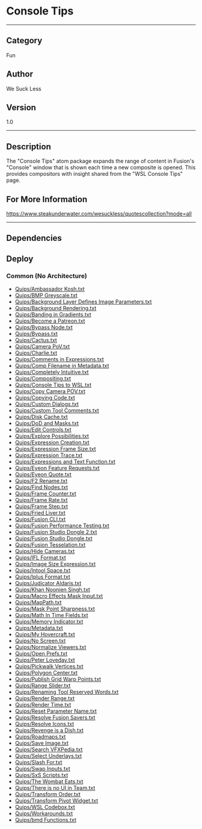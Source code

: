 # Console Tips
___

## Category
Fun

## Author
We Suck Less

## Version
1.0

___

## Description
<p>The &quot;Console Tips&quot; atom package expands the range of content in Fusion's "Console" window that is shown each time a new composite is opened. This provides compositors with insight shared from the "WSL Console Tips" page.</p>

<h2>For More Information</h2>
<p><a href="https://www.steakunderwater.com/wesuckless/quotescollection?mode=all">https://www.steakunderwater.com/wesuckless/quotescollection?mode=all</a></p>


___

## Dependencies

## Deploy

### Common (No Architecture)

<ul>
<li><a href="https://gitlab.com/WeSuckLess/Reactor/-/blob/master/Atoms/com.wesuckless.ConsoleTips/Quips/Ambassador Kosh.txt?ref_type=heads">Quips/Ambassador Kosh.txt</a></li>
<li><a href="https://gitlab.com/WeSuckLess/Reactor/-/blob/master/Atoms/com.wesuckless.ConsoleTips/Quips/BMP Greyscale.txt?ref_type=heads">Quips/BMP Greyscale.txt</a></li>
<li><a href="https://gitlab.com/WeSuckLess/Reactor/-/blob/master/Atoms/com.wesuckless.ConsoleTips/Quips/Background Layer Defines Image Parameters.txt?ref_type=heads">Quips/Background Layer Defines Image Parameters.txt</a></li>
<li><a href="https://gitlab.com/WeSuckLess/Reactor/-/blob/master/Atoms/com.wesuckless.ConsoleTips/Quips/Background Rendering.txt?ref_type=heads">Quips/Background Rendering.txt</a></li>
<li><a href="https://gitlab.com/WeSuckLess/Reactor/-/blob/master/Atoms/com.wesuckless.ConsoleTips/Quips/Banding in Gradients.txt?ref_type=heads">Quips/Banding in Gradients.txt</a></li>
<li><a href="https://gitlab.com/WeSuckLess/Reactor/-/blob/master/Atoms/com.wesuckless.ConsoleTips/Quips/Become a Patreon.txt?ref_type=heads">Quips/Become a Patreon.txt</a></li>
<li><a href="https://gitlab.com/WeSuckLess/Reactor/-/blob/master/Atoms/com.wesuckless.ConsoleTips/Quips/Bypass Node.txt?ref_type=heads">Quips/Bypass Node.txt</a></li>
<li><a href="https://gitlab.com/WeSuckLess/Reactor/-/blob/master/Atoms/com.wesuckless.ConsoleTips/Quips/Bypass.txt?ref_type=heads">Quips/Bypass.txt</a></li>
<li><a href="https://gitlab.com/WeSuckLess/Reactor/-/blob/master/Atoms/com.wesuckless.ConsoleTips/Quips/Cactus.txt?ref_type=heads">Quips/Cactus.txt</a></li>
<li><a href="https://gitlab.com/WeSuckLess/Reactor/-/blob/master/Atoms/com.wesuckless.ConsoleTips/Quips/Camera PoV.txt?ref_type=heads">Quips/Camera PoV.txt</a></li>
<li><a href="https://gitlab.com/WeSuckLess/Reactor/-/blob/master/Atoms/com.wesuckless.ConsoleTips/Quips/Charlie.txt?ref_type=heads">Quips/Charlie.txt</a></li>
<li><a href="https://gitlab.com/WeSuckLess/Reactor/-/blob/master/Atoms/com.wesuckless.ConsoleTips/Quips/Comments in Expressions.txt?ref_type=heads">Quips/Comments in Expressions.txt</a></li>
<li><a href="https://gitlab.com/WeSuckLess/Reactor/-/blob/master/Atoms/com.wesuckless.ConsoleTips/Quips/Comp Filename in Metadata.txt?ref_type=heads">Quips/Comp Filename in Metadata.txt</a></li>
<li><a href="https://gitlab.com/WeSuckLess/Reactor/-/blob/master/Atoms/com.wesuckless.ConsoleTips/Quips/Completely Intuitive.txt?ref_type=heads">Quips/Completely Intuitive.txt</a></li>
<li><a href="https://gitlab.com/WeSuckLess/Reactor/-/blob/master/Atoms/com.wesuckless.ConsoleTips/Quips/Compositing.txt?ref_type=heads">Quips/Compositing.txt</a></li>
<li><a href="https://gitlab.com/WeSuckLess/Reactor/-/blob/master/Atoms/com.wesuckless.ConsoleTips/Quips/Console Tips to WSL.txt?ref_type=heads">Quips/Console Tips to WSL.txt</a></li>
<li><a href="https://gitlab.com/WeSuckLess/Reactor/-/blob/master/Atoms/com.wesuckless.ConsoleTips/Quips/Copy Camera POV.txt?ref_type=heads">Quips/Copy Camera POV.txt</a></li>
<li><a href="https://gitlab.com/WeSuckLess/Reactor/-/blob/master/Atoms/com.wesuckless.ConsoleTips/Quips/Copying Code.txt?ref_type=heads">Quips/Copying Code.txt</a></li>
<li><a href="https://gitlab.com/WeSuckLess/Reactor/-/blob/master/Atoms/com.wesuckless.ConsoleTips/Quips/Custom Dialogs.txt?ref_type=heads">Quips/Custom Dialogs.txt</a></li>
<li><a href="https://gitlab.com/WeSuckLess/Reactor/-/blob/master/Atoms/com.wesuckless.ConsoleTips/Quips/Custom Tool Comments.txt?ref_type=heads">Quips/Custom Tool Comments.txt</a></li>
<li><a href="https://gitlab.com/WeSuckLess/Reactor/-/blob/master/Atoms/com.wesuckless.ConsoleTips/Quips/Disk Cache.txt?ref_type=heads">Quips/Disk Cache.txt</a></li>
<li><a href="https://gitlab.com/WeSuckLess/Reactor/-/blob/master/Atoms/com.wesuckless.ConsoleTips/Quips/DoD and Masks.txt?ref_type=heads">Quips/DoD and Masks.txt</a></li>
<li><a href="https://gitlab.com/WeSuckLess/Reactor/-/blob/master/Atoms/com.wesuckless.ConsoleTips/Quips/Edit Controls.txt?ref_type=heads">Quips/Edit Controls.txt</a></li>
<li><a href="https://gitlab.com/WeSuckLess/Reactor/-/blob/master/Atoms/com.wesuckless.ConsoleTips/Quips/Explore Possibilities.txt?ref_type=heads">Quips/Explore Possibilities.txt</a></li>
<li><a href="https://gitlab.com/WeSuckLess/Reactor/-/blob/master/Atoms/com.wesuckless.ConsoleTips/Quips/Expression Creation.txt?ref_type=heads">Quips/Expression Creation.txt</a></li>
<li><a href="https://gitlab.com/WeSuckLess/Reactor/-/blob/master/Atoms/com.wesuckless.ConsoleTips/Quips/Expression Frame Size.txt?ref_type=heads">Quips/Expression Frame Size.txt</a></li>
<li><a href="https://gitlab.com/WeSuckLess/Reactor/-/blob/master/Atoms/com.wesuckless.ConsoleTips/Quips/Expression Trace.txt?ref_type=heads">Quips/Expression Trace.txt</a></li>
<li><a href="https://gitlab.com/WeSuckLess/Reactor/-/blob/master/Atoms/com.wesuckless.ConsoleTips/Quips/Expressions and Text Function.txt?ref_type=heads">Quips/Expressions and Text Function.txt</a></li>
<li><a href="https://gitlab.com/WeSuckLess/Reactor/-/blob/master/Atoms/com.wesuckless.ConsoleTips/Quips/Eyeon Feature Requests.txt?ref_type=heads">Quips/Eyeon Feature Requests.txt</a></li>
<li><a href="https://gitlab.com/WeSuckLess/Reactor/-/blob/master/Atoms/com.wesuckless.ConsoleTips/Quips/Eyeon Quote.txt?ref_type=heads">Quips/Eyeon Quote.txt</a></li>
<li><a href="https://gitlab.com/WeSuckLess/Reactor/-/blob/master/Atoms/com.wesuckless.ConsoleTips/Quips/F2 Rename.txt?ref_type=heads">Quips/F2 Rename.txt</a></li>
<li><a href="https://gitlab.com/WeSuckLess/Reactor/-/blob/master/Atoms/com.wesuckless.ConsoleTips/Quips/Find Nodes.txt?ref_type=heads">Quips/Find Nodes.txt</a></li>
<li><a href="https://gitlab.com/WeSuckLess/Reactor/-/blob/master/Atoms/com.wesuckless.ConsoleTips/Quips/Frame Counter.txt?ref_type=heads">Quips/Frame Counter.txt</a></li>
<li><a href="https://gitlab.com/WeSuckLess/Reactor/-/blob/master/Atoms/com.wesuckless.ConsoleTips/Quips/Frame Rate.txt?ref_type=heads">Quips/Frame Rate.txt</a></li>
<li><a href="https://gitlab.com/WeSuckLess/Reactor/-/blob/master/Atoms/com.wesuckless.ConsoleTips/Quips/Frame Step.txt?ref_type=heads">Quips/Frame Step.txt</a></li>
<li><a href="https://gitlab.com/WeSuckLess/Reactor/-/blob/master/Atoms/com.wesuckless.ConsoleTips/Quips/Fried Liver.txt?ref_type=heads">Quips/Fried Liver.txt</a></li>
<li><a href="https://gitlab.com/WeSuckLess/Reactor/-/blob/master/Atoms/com.wesuckless.ConsoleTips/Quips/Fusion CLI.txt?ref_type=heads">Quips/Fusion CLI.txt</a></li>
<li><a href="https://gitlab.com/WeSuckLess/Reactor/-/blob/master/Atoms/com.wesuckless.ConsoleTips/Quips/Fusion Performance Testing.txt?ref_type=heads">Quips/Fusion Performance Testing.txt</a></li>
<li><a href="https://gitlab.com/WeSuckLess/Reactor/-/blob/master/Atoms/com.wesuckless.ConsoleTips/Quips/Fusion Studio Dongle 2.txt?ref_type=heads">Quips/Fusion Studio Dongle 2.txt</a></li>
<li><a href="https://gitlab.com/WeSuckLess/Reactor/-/blob/master/Atoms/com.wesuckless.ConsoleTips/Quips/Fusion Studio Dongle.txt?ref_type=heads">Quips/Fusion Studio Dongle.txt</a></li>
<li><a href="https://gitlab.com/WeSuckLess/Reactor/-/blob/master/Atoms/com.wesuckless.ConsoleTips/Quips/Fusion Tesselation.txt?ref_type=heads">Quips/Fusion Tesselation.txt</a></li>
<li><a href="https://gitlab.com/WeSuckLess/Reactor/-/blob/master/Atoms/com.wesuckless.ConsoleTips/Quips/Hide Cameras.txt?ref_type=heads">Quips/Hide Cameras.txt</a></li>
<li><a href="https://gitlab.com/WeSuckLess/Reactor/-/blob/master/Atoms/com.wesuckless.ConsoleTips/Quips/IFL Format.txt?ref_type=heads">Quips/IFL Format.txt</a></li>
<li><a href="https://gitlab.com/WeSuckLess/Reactor/-/blob/master/Atoms/com.wesuckless.ConsoleTips/Quips/Image Size Expression.txt?ref_type=heads">Quips/Image Size Expression.txt</a></li>
<li><a href="https://gitlab.com/WeSuckLess/Reactor/-/blob/master/Atoms/com.wesuckless.ConsoleTips/Quips/Intool Space.txt?ref_type=heads">Quips/Intool Space.txt</a></li>
<li><a href="https://gitlab.com/WeSuckLess/Reactor/-/blob/master/Atoms/com.wesuckless.ConsoleTips/Quips/Iplus Format.txt?ref_type=heads">Quips/Iplus Format.txt</a></li>
<li><a href="https://gitlab.com/WeSuckLess/Reactor/-/blob/master/Atoms/com.wesuckless.ConsoleTips/Quips/Judicator Aldaris.txt?ref_type=heads">Quips/Judicator Aldaris.txt</a></li>
<li><a href="https://gitlab.com/WeSuckLess/Reactor/-/blob/master/Atoms/com.wesuckless.ConsoleTips/Quips/Khan Noonien Singh.txt?ref_type=heads">Quips/Khan Noonien Singh.txt</a></li>
<li><a href="https://gitlab.com/WeSuckLess/Reactor/-/blob/master/Atoms/com.wesuckless.ConsoleTips/Quips/Macro Effects Mask Input.txt?ref_type=heads">Quips/Macro Effects Mask Input.txt</a></li>
<li><a href="https://gitlab.com/WeSuckLess/Reactor/-/blob/master/Atoms/com.wesuckless.ConsoleTips/Quips/MapPath.txt?ref_type=heads">Quips/MapPath.txt</a></li>
<li><a href="https://gitlab.com/WeSuckLess/Reactor/-/blob/master/Atoms/com.wesuckless.ConsoleTips/Quips/Mask Point Sharpness.txt?ref_type=heads">Quips/Mask Point Sharpness.txt</a></li>
<li><a href="https://gitlab.com/WeSuckLess/Reactor/-/blob/master/Atoms/com.wesuckless.ConsoleTips/Quips/Math In Time Fields.txt?ref_type=heads">Quips/Math In Time Fields.txt</a></li>
<li><a href="https://gitlab.com/WeSuckLess/Reactor/-/blob/master/Atoms/com.wesuckless.ConsoleTips/Quips/Memory Indicator.txt?ref_type=heads">Quips/Memory Indicator.txt</a></li>
<li><a href="https://gitlab.com/WeSuckLess/Reactor/-/blob/master/Atoms/com.wesuckless.ConsoleTips/Quips/Metadata.txt?ref_type=heads">Quips/Metadata.txt</a></li>
<li><a href="https://gitlab.com/WeSuckLess/Reactor/-/blob/master/Atoms/com.wesuckless.ConsoleTips/Quips/My Hovercraft.txt?ref_type=heads">Quips/My Hovercraft.txt</a></li>
<li><a href="https://gitlab.com/WeSuckLess/Reactor/-/blob/master/Atoms/com.wesuckless.ConsoleTips/Quips/No Screen.txt?ref_type=heads">Quips/No Screen.txt</a></li>
<li><a href="https://gitlab.com/WeSuckLess/Reactor/-/blob/master/Atoms/com.wesuckless.ConsoleTips/Quips/Normalize Viewers.txt?ref_type=heads">Quips/Normalize Viewers.txt</a></li>
<li><a href="https://gitlab.com/WeSuckLess/Reactor/-/blob/master/Atoms/com.wesuckless.ConsoleTips/Quips/Open Prefs.txt?ref_type=heads">Quips/Open Prefs.txt</a></li>
<li><a href="https://gitlab.com/WeSuckLess/Reactor/-/blob/master/Atoms/com.wesuckless.ConsoleTips/Quips/Peter Loveday.txt?ref_type=heads">Quips/Peter Loveday.txt</a></li>
<li><a href="https://gitlab.com/WeSuckLess/Reactor/-/blob/master/Atoms/com.wesuckless.ConsoleTips/Quips/Pickwalk Vertices.txt?ref_type=heads">Quips/Pickwalk Vertices.txt</a></li>
<li><a href="https://gitlab.com/WeSuckLess/Reactor/-/blob/master/Atoms/com.wesuckless.ConsoleTips/Quips/Polygon Center.txt?ref_type=heads">Quips/Polygon Center.txt</a></li>
<li><a href="https://gitlab.com/WeSuckLess/Reactor/-/blob/master/Atoms/com.wesuckless.ConsoleTips/Quips/Publish Grid Warp Points.txt?ref_type=heads">Quips/Publish Grid Warp Points.txt</a></li>
<li><a href="https://gitlab.com/WeSuckLess/Reactor/-/blob/master/Atoms/com.wesuckless.ConsoleTips/Quips/Range Slider.txt?ref_type=heads">Quips/Range Slider.txt</a></li>
<li><a href="https://gitlab.com/WeSuckLess/Reactor/-/blob/master/Atoms/com.wesuckless.ConsoleTips/Quips/Renaming Tool Reserved Words.txt?ref_type=heads">Quips/Renaming Tool Reserved Words.txt</a></li>
<li><a href="https://gitlab.com/WeSuckLess/Reactor/-/blob/master/Atoms/com.wesuckless.ConsoleTips/Quips/Render Range.txt?ref_type=heads">Quips/Render Range.txt</a></li>
<li><a href="https://gitlab.com/WeSuckLess/Reactor/-/blob/master/Atoms/com.wesuckless.ConsoleTips/Quips/Render Time.txt?ref_type=heads">Quips/Render Time.txt</a></li>
<li><a href="https://gitlab.com/WeSuckLess/Reactor/-/blob/master/Atoms/com.wesuckless.ConsoleTips/Quips/Reset Parameter Name.txt?ref_type=heads">Quips/Reset Parameter Name.txt</a></li>
<li><a href="https://gitlab.com/WeSuckLess/Reactor/-/blob/master/Atoms/com.wesuckless.ConsoleTips/Quips/Resolve Fusion Savers.txt?ref_type=heads">Quips/Resolve Fusion Savers.txt</a></li>
<li><a href="https://gitlab.com/WeSuckLess/Reactor/-/blob/master/Atoms/com.wesuckless.ConsoleTips/Quips/Resolve Icons.txt?ref_type=heads">Quips/Resolve Icons.txt</a></li>
<li><a href="https://gitlab.com/WeSuckLess/Reactor/-/blob/master/Atoms/com.wesuckless.ConsoleTips/Quips/Revenge is a Dish.txt?ref_type=heads">Quips/Revenge is a Dish.txt</a></li>
<li><a href="https://gitlab.com/WeSuckLess/Reactor/-/blob/master/Atoms/com.wesuckless.ConsoleTips/Quips/Roadmaps.txt?ref_type=heads">Quips/Roadmaps.txt</a></li>
<li><a href="https://gitlab.com/WeSuckLess/Reactor/-/blob/master/Atoms/com.wesuckless.ConsoleTips/Quips/Save Image.txt?ref_type=heads">Quips/Save Image.txt</a></li>
<li><a href="https://gitlab.com/WeSuckLess/Reactor/-/blob/master/Atoms/com.wesuckless.ConsoleTips/Quips/Search VFXPedia.txt?ref_type=heads">Quips/Search VFXPedia.txt</a></li>
<li><a href="https://gitlab.com/WeSuckLess/Reactor/-/blob/master/Atoms/com.wesuckless.ConsoleTips/Quips/Select Underlays.txt?ref_type=heads">Quips/Select Underlays.txt</a></li>
<li><a href="https://gitlab.com/WeSuckLess/Reactor/-/blob/master/Atoms/com.wesuckless.ConsoleTips/Quips/Slash For.txt?ref_type=heads">Quips/Slash For.txt</a></li>
<li><a href="https://gitlab.com/WeSuckLess/Reactor/-/blob/master/Atoms/com.wesuckless.ConsoleTips/Quips/Swap Inputs.txt?ref_type=heads">Quips/Swap Inputs.txt</a></li>
<li><a href="https://gitlab.com/WeSuckLess/Reactor/-/blob/master/Atoms/com.wesuckless.ConsoleTips/Quips/SxS Scripts.txt?ref_type=heads">Quips/SxS Scripts.txt</a></li>
<li><a href="https://gitlab.com/WeSuckLess/Reactor/-/blob/master/Atoms/com.wesuckless.ConsoleTips/Quips/The Wombat Eats.txt?ref_type=heads">Quips/The Wombat Eats.txt</a></li>
<li><a href="https://gitlab.com/WeSuckLess/Reactor/-/blob/master/Atoms/com.wesuckless.ConsoleTips/Quips/There is no UI in Team.txt?ref_type=heads">Quips/There is no UI in Team.txt</a></li>
<li><a href="https://gitlab.com/WeSuckLess/Reactor/-/blob/master/Atoms/com.wesuckless.ConsoleTips/Quips/Transform Order.txt?ref_type=heads">Quips/Transform Order.txt</a></li>
<li><a href="https://gitlab.com/WeSuckLess/Reactor/-/blob/master/Atoms/com.wesuckless.ConsoleTips/Quips/Transform Pivot Widget.txt?ref_type=heads">Quips/Transform Pivot Widget.txt</a></li>
<li><a href="https://gitlab.com/WeSuckLess/Reactor/-/blob/master/Atoms/com.wesuckless.ConsoleTips/Quips/WSL Codebox.txt?ref_type=heads">Quips/WSL Codebox.txt</a></li>
<li><a href="https://gitlab.com/WeSuckLess/Reactor/-/blob/master/Atoms/com.wesuckless.ConsoleTips/Quips/Workarounds.txt?ref_type=heads">Quips/Workarounds.txt</a></li>
<li><a href="https://gitlab.com/WeSuckLess/Reactor/-/blob/master/Atoms/com.wesuckless.ConsoleTips/Quips/bmd Functions.txt?ref_type=heads">Quips/bmd Functions.txt</a></li>
</ul>
